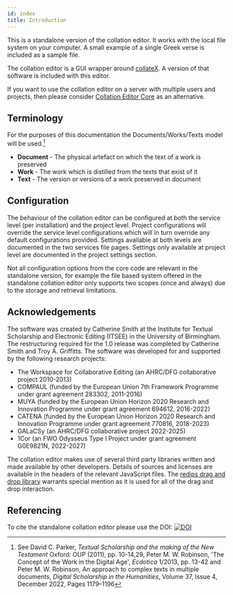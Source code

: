 ```yaml
---
id: index
title: Introduction
---
```


This is a standalone version of the collation editor. It works with the local file system on your computer. A small example of a single Greek verse is included as a sample file.

The collation editor is a GUI wrapper around [collateX](https://collatex.net/). A version of that software is included with this editor.

If you want to use the collation editor on a server with multiple users and projects, then please consider [Collation Editor Core](https://github.com/itsee-birmingham/collation_editor_core) as an alternative.

## Terminology

For the purposes of this documentation the Documents/Works/Texts model will be used.[^1]

- **Document** - The physical artefact on which the text of a work is preserved
- **Work** - The work which is distilled from the texts that exist of it
- **Text** - The version or versions of a work preserved in document

## Configuration

The behaviour of the collation editor can be configured at both the service level (per installation) and the project level.
Project configurations will override the service level configurations which will in turn override any default configurations provided.
Settings available at both levels are documented in the two services file pages. Settings only available at project level
are documented in the project settings section. 

Not all configuration options from the core code are relevant in the standalone version, for example the file based system
offered in the standalone collation editor only supports two scopes (once and always) due to the storage and retrieval limitations.

## Acknowledgements

The software was created by Catherine Smith at the Institute for Textual Scholarship and Electronic Editing (ITSEE) in
the University of Birmingham. The restructuring required for the 1.0 release was completed by Catherine Smith and Troy
A. Griffitts. The software was developed for and supported by the following research projects:

- The Workspace for Collaborative Editing (an AHRC/DFG collaborative project 2010-2013)
- COMPAUL (funded by the European Union 7th Framework Programme under grant agreement 283302, 2011-2016)
- MUYA (funded by the European Union Horizon 2020 Research and Innovation Programme under grant agreement 694612, 2016-2022)
- CATENA (funded by the European Union Horizon 2020 Research and Innovation Programme under grant agreement 770816, 2018-2023)
- GALaCSy (an AHRC/DFG collaborative project 2022-2025)
- 1Cor (an FWO Odysseus Type I Project under grant agreement G0E9821N, 2022-2027)

The collation editor makes use of several third party libraries written and made available by other developers. Details
of sources and licenses are available in the headers of the relevant JavaScript files. The
[redips drag and drop library](https://github.com/dbunic/REDIPS_drag) warrants special mention as it is used for all of
the drag and drop interaction.

## Referencing

To cite the standalone collation editor please use the DOI: [![DOI](https://zenodo.org/badge/142014378.svg)](https://zenodo.org/badge/latestdoi/142014378)

[^1]: See David C. Parker, *Textual Scholarship and the making of the New Testament* Oxford: OUP (2011), pp. 10-14,29, Peter M. W. Robinson, 'The Concept of the Work in the Digital Age', *Ecdotica* 1/2013, pp. 13-42 and Peter M. W. Robinson, An approach to complex texts in multiple documents, *Digital Scholarship in the Humanities*, Volume 37, Issue 4, December 2022, Pages 1179–1196
